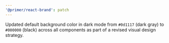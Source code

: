 ```yaml
---
'@primer/react-brand': patch
---
```


Updated default background color in dark mode from `#0d1117` (dark gray) to `#000000` (black) across all components as part of a revised visual design strategy.
